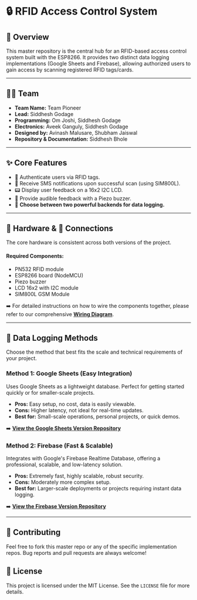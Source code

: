 # 🔒 RFID Access Control System

  

## 📌 Overview

This master repository is the central hub for an RFID-based access control system built with the ESP8266. It provides two distinct data logging implementations (Google Sheets and Firebase), allowing authorized users to gain access by scanning registered RFID tags/cards.

-----

## 👨‍💻 Team

  * **Team Name:** Team Pioneer
  * **Lead:** Siddhesh Godage
  * **Programming:** Om Joshi, Siddhesh Godage
  * **Electronics:** Aveek Ganguly, Siddhesh Godage
  * **Designed by:** Avinash Malusare, Shubham Jaiswal
  * **Repository & Documentation:** Siddhesh Bhole

-----

## ✨ Core Features

  * 🔑 Authenticate users via RFID tags.
  * 📲 Receive SMS notifications upon successful scan (using SIM800L).
  * 📟 Display user feedback on a 16x2 I2C LCD.
  * 🔔 Provide audible feedback with a Piezo buzzer.
  * 💾 **Choose between two powerful backends for data logging.**

-----

## 🔩 Hardware & 🔌 Connections

The core hardware is consistent across both versions of the project.

#### Required Components:

  * PN532 RFID module
  * ESP8266 board (NodeMCU)
  * Piezo buzzer
  * LCD 16x2 with I2C module
  * SIM800L GSM Module

➡️ For detailed instructions on how to wire the components together, please refer to our comprehensive **[Wiring Diagram](https://www.google.com/search?q=https://github.com/YOUR_USERNAME/YOUR_REPO/wiki/Wiring-Diagram)**.

-----

## 💾 Data Logging Methods

Choose the method that best fits the scale and technical requirements of your project.

### Method 1: Google Sheets (Easy Integration)

Uses Google Sheets as a lightweight database. Perfect for getting started quickly or for smaller-scale projects.

  * **Pros:** Easy setup, no cost, data is easily viewable.
  * **Cons:** Higher latency, not ideal for real-time updates.
  * **Best for:** Small-scale operations, personal projects, or quick demos.

➡️ [**View the Google Sheets Version Repository**](https://github.com/Siddhesh-00/Project-RFID/tree/GoogleSheets-Editon?tab=readme-ov-file)

### Method 2: Firebase (Fast & Scalable)

Integrates with Google's Firebase Realtime Database, offering a professional, scalable, and low-latency solution.

  * **Pros:** Extremely fast, highly scalable, robust security.
  * **Cons:** Moderately more complex setup.
  * **Best for:** Larger-scale deployments or projects requiring instant data logging.

➡️ [**View the Firebase Version Repository**](https://www.google.com/search?q=https://github.com/YOUR_USERNAME/RFID-System-Firebase)

-----

## 🤝 Contributing

Feel free to fork this master repo or any of the specific implementation repos. Bug reports and pull requests are always welcome\!

## 📄 License

This project is licensed under the MIT License. See the `LICENSE` file for more details.
